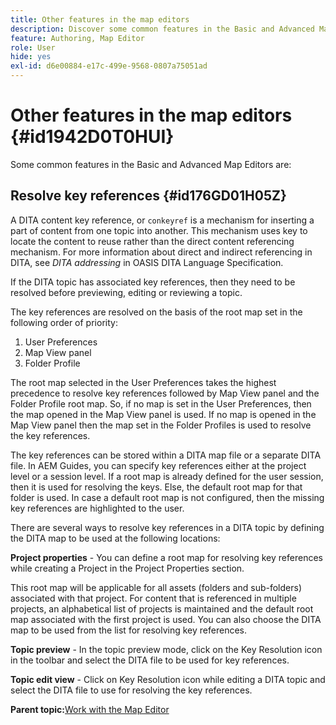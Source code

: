 ```yaml
---
title: Other features in the map editors
description: Discover some common features in the Basic and Advanced Map Editors. Learn how to resolve key references in the Map editor.
feature: Authoring, Map Editor
role: User
hide: yes
exl-id: d6e00884-e17c-499e-9568-0807a75051ad
---
```

# Other features in the map editors {#id1942D0T0HUI}

Some common features in the Basic and Advanced Map Editors are:

## Resolve key references {#id176GD01H05Z}

A DITA content key reference, or `conkeyref` is a mechanism for inserting a part of content from one topic into another. This mechanism uses key to locate the content to reuse rather than the direct content referencing mechanism. For more information about direct and indirect referencing in DITA, see *DITA addressing* in OASIS DITA Language Specification.

If the DITA topic has associated key references, then they need to be resolved before previewing, editing or reviewing a topic.

The key references are resolved on the basis of the root map set in the following order of priority:

1.  User Preferences
1.  Map View panel
1.  Folder Profile

The root map selected in the User Preferences takes the highest precedence to resolve key references followed by Map View panel and the Folder Profile root map. So, if no map is set in the User Preferences, then the map opened in the Map View panel is used. If no map is opened in the Map View panel then the map set in the Folder Profiles is used to resolve the key references.

The key references can be stored within a DITA map file or a separate DITA file. In AEM Guides, you can specify key references either at the project level or a session level. If a root map is already defined for the user session, then it is used for resolving the keys. Else, the default root map for that folder is used. In case a default root map is not configured, then the missing key references are highlighted to the user.

There are several ways to resolve key references in a DITA topic by defining the DITA map to be used at the following locations:

**Project properties** - You can define a root map for resolving key references while creating a Project in the Project Properties section.

This root map will be applicable for all assets \(folders and sub-folders\) associated with that project. For content that is referenced in multiple projects, an alphabetical list of projects is maintained and the default root map associated with the first project is used. You can also choose the DITA map to be used from the list for resolving key references.

**Topic preview** - In the topic preview mode, click on the Key Resolution icon in the toolbar and select the DITA file to be used for key references.

**Topic edit view** - Click on Key Resolution icon while editing a DITA topic and select the DITA file to use for resolving the key references.

**Parent topic:**[Work with the Map Editor](map-editor.md)
